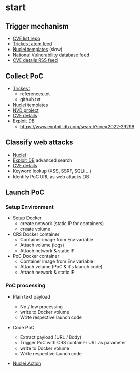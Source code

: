 # start

## Trigger mechanism

- [CVE list repo](https://github.com/CVEProject/cvelist)
- [Trickest atom feed](https://github.com/trickest/cve/commits/main.atom)
- [Nuclei templates](https://github.com/projectdiscovery/nuclei-templates) (slow)
- [National Vulnerability database feed](https://nvd.nist.gov/)
- [CVE details RSS feed](https://www.cvedetails.com/vulnerability-feeds-form.php)

## Collect PoC

- [Trickest](https://github.com/trickest/cve)
    - references.txt
    - github.txt
- [Nuclei templates](https://github.com/projectdiscovery/nuclei-templates)
- [NVD project](https://github.com/projectdiscovery/nvd)
- [CVE details](https://www.cvedetails.com/)
- [Exploit DB](www.exploit-db.com)
    - https://www.exploit-db.com/search?cve=2022-29298
## Classify web attacks

- [Nuclei](https://github.com/projectdiscovery/nuclei)
- [Exploit DB](https://www.exploit-db.com/) advanced search
- [CVE details](https://www.cvedetails.com/)
- Keyword lookup (XSS, SSRF, SQLi ...)
- Identify PoC URL as web attacks DB

## Launch PoC

### Setup Environment

- Setup Docker
    - create network (static IP for containers)
    - create volume
- CRS Docker container
    - Container image from Env variable
    - Attach volume (logs)
    - Attach network & static IP
- PoC Docker container
    - Container image from Env variable
    - Attach volume (PoC & it's launch code)
    - Attach network & static IP

### PoC processing

- Plain text payload
    - No / low processing
    - write to Docker volume
    - Write respective launch code

- Code PoC
    - Extract payload (URL / Body)
    - Trigger PoC with CRS container URL as parameter
    - write to Docker volume
    - Write respective launch code
- [Nuclei Action](https://github.com/projectdiscovery/nuclei-action)
